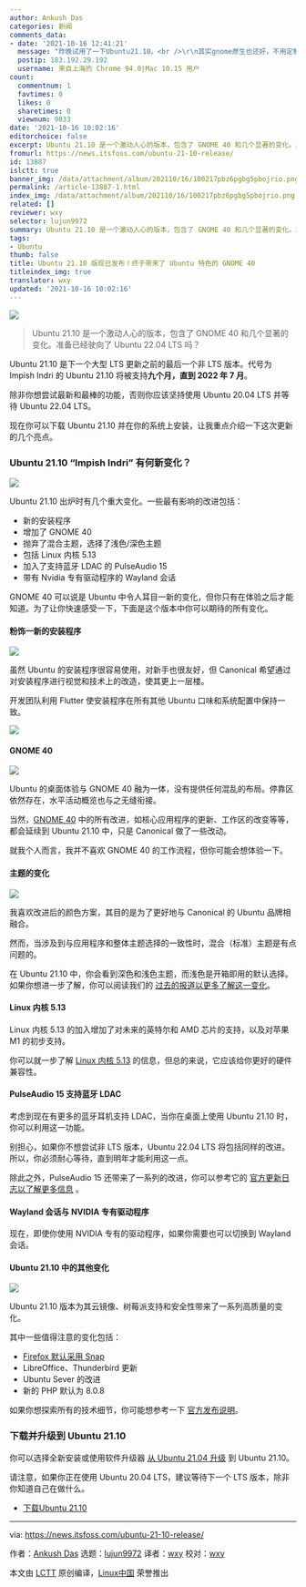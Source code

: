 ```yaml
---
author: Ankush Das
categories: 新闻
comments_data:
- date: '2021-10-16 12:41:21'
  message: "昨晚试用了一下Ubuntu21.10。<br />\r\n其实gnome原生也还好，不用定制。定制让人觉得怪怪的。<br />\r\n不过还是不大喜欢gnome40，更喜欢之前的gnome3"
  postip: 183.192.29.192
  username: 来自上海的 Chrome 94.0|Mac 10.15 用户
count:
  commentnum: 1
  favtimes: 0
  likes: 0
  sharetimes: 0
  viewnum: 9033
date: '2021-10-16 10:02:16'
editorchoice: false
excerpt: Ubuntu 21.10 是一个激动人心的版本，包含了 GNOME 40 和几个显著的变化。准备已经驶向了 Ubuntu 22.04 LTS 吗？
fromurl: https://news.itsfoss.com/ubuntu-21-10-release/
id: 13887
islctt: true
banner_img: /data/attachment/album/202110/16/100217pbz6pgbg5pbojrio.png
permalink: /article-13887-1.html
index_img: /data/attachment/album/202110/16/100217pbz6pgbg5pbojrio.png.thumb.jpg
related: []
reviewer: wxy
selector: lujun9972
summary: Ubuntu 21.10 是一个激动人心的版本，包含了 GNOME 40 和几个显著的变化。准备已经驶向了 Ubuntu 22.04 LTS 吗？
tags:
- Ubuntu
thumb: false
title: Ubuntu 21.10 版现已发布！终于带来了 Ubuntu 特色的 GNOME 40
titleindex_img: true
translator: wxy
updated: '2021-10-16 10:02:16'
---
```


![](/data/attachment/album/202110/16/100217pbz6pgbg5pbojrio.png)



> 
> Ubuntu 21.10 是一个激动人心的版本，包含了 GNOME 40 和几个显著的变化。准备已经驶向了 Ubuntu 22.04 LTS 吗？
> 
> 
> 


Ubuntu 21.10 是下一个大型 LTS 更新之前的最后一个非 LTS 版本。代号为 Impish Indri 的 Ubuntu 21.10 将被支持**九个月，直到 2022 年 7 月**。


除非你想尝试最新和最棒的功能，否则你应该坚持使用 Ubuntu 20.04 LTS 并等待 Ubuntu 22.04 LTS。


现在你可以下载 Ubuntu 21.10 并在你的系统上安装，让我重点介绍一下这次更新的几个亮点。


### Ubuntu 21.10 “Impish Indri” 有何新变化？


![](/data/attachment/album/202110/16/100218wuad5r5huicfu5uf.png)


Ubuntu 21.10 出炉时有几个重大变化。一些最有影响的改进包括：


* 新的安装程序
* 增加了 GNOME 40
* 抛弃了混合主题，选择了浅色/深色主题
* 包括 Linux 内核 5.13
* 加入了支持蓝牙 LDAC 的 PulseAudio 15
* 带有 Nvidia 专有驱动程序的 Wayland 会话


GNOME 40 可以说是 Ubuntu 中令人耳目一新的变化，但你只有在体验之后才能知道。为了让你快速感受一下，下面是这个版本中你可以期待的所有变化。


#### 粉饰一新的安装程序


![](/data/attachment/album/202110/16/100219i1inz1kw1nmikijz.png)


虽然 Ubuntu 的安装程序很容易使用，对新手也很友好，但 Canonical 希望通过对安装程序进行视觉和技术上的改造，使其更上一层楼。


开发团队利用 Flutter 使安装程序在所有其他 Ubuntu 口味和系统配置中保持一致。


![](/data/attachment/album/202110/16/100220wb09d8exld88b348.png)


#### GNOME 40


![](/data/attachment/album/202110/16/100221lltmnarskoo2ar56.png)


Ubuntu 的桌面体验与 GNOME 40 融为一体，没有提供任何混乱的布局。停靠区依然存在，水平活动概览也与之无缝衔接。


当然，[GNOME 40](https://news.itsfoss.com/gnome-40-release/) 中的所有改进，如核心应用程序的更新、工作区的改变等等，都会延续到 Ubuntu 21.10 中，只是 Canonical 做了一些改动。


就我个人而言，我并不喜欢 GNOME 40 的工作流程，但你可能会想体验一下。


#### 主题的变化


![](/data/attachment/album/202110/16/100222blcc9nb0nlg955vc.png)


我喜欢改进后的颜色方案，其目的是为了更好地与 Canonical 的 Ubuntu 品牌相融合。


然而，当涉及到与应用程序和整体主题选择的一致性时，混合（标准）主题是有点问题的。


在 Ubuntu 21.10 中，你会看到深色和浅色主题，而浅色是开箱即用的默认选择。如果你想进一步了解，你可以阅读我们的 [过去的报道以更多了解这一变化](https://news.itsfoss.com/ubuntu-21-10-theme-change/)。


#### Linux 内核 5.13


Linux 内核 5.13 的加入增加了对未来的英特尔和 AMD 芯片的支持，以及对苹果 M1 的初步支持。


你可以就一步了解 [Linux 内核 5.13](https://news.itsfoss.com/linux-kernel-5-13-release/) 的信息，但总的来说，它应该给你更好的硬件兼容性。


#### PulseAudio 15 支持蓝牙 LDAC


考虑到现在有更多的蓝牙耳机支持 LDAC，当你在桌面上使用 Ubuntu 21.10 时，你可以利用这一功能。


别担心，如果你不想尝试非 LTS 版本，Ubuntu 22.04 LTS 将包括同样的改进。所以，你必须耐心等待，直到明年才能利用这一点。


除此之外，PulseAudio 15 还带来了一系列的改进，你可以参考它的 [官方更新日志以了解更多信息](https://www.freedesktop.org/wiki/Software/PulseAudio/Notes/15.0/) 。


#### Wayland 会话与 NVIDIA 专有驱动程序


现在，即使你使用 NVIDIA 专有的驱动程序，如果你需要也可以切换到 Wayland 会话。


#### Ubuntu 21.10 中的其他变化


![](/data/attachment/album/202110/16/100223ezikyfolzl9km75m.png)


Ubuntu 21.10 版本为其云镜像、树莓派支持和安全性带来了一系列高质量的变化。


其中一些值得注意的变化包括：


* [Firefox 默认采用 Snap](https://news.itsfoss.com/ubuntu-firefox-snap-default/)
* LibreOffice、Thunderbird 更新
* Ubuntu Sever 的改进
* 新的 PHP 默认为 8.0.8


如果你想探索所有的技术细节，你可能想参考一下 [官方发布说明](https://discourse.ubuntu.com/t/impish-indri-release-notes/21951)。


### 下载并升级到 Ubuntu 21.10


你可以选择全新安装或使用软件升级器 [从 Ubuntu 21.04 升级](https://itsfoss.com/upgrade-ubuntu-to-newer-version/) 到 Ubuntu 21.10。


请注意，如果你正在使用 Ubuntu 20.04 LTS，建议等待下一个 LTS 版本，除非你知道自己在做什么。


* [下载Ubuntu 21.10](https://releases.ubuntu.com/21.10/)




---


via: <https://news.itsfoss.com/ubuntu-21-10-release/>


作者：[Ankush Das](https://news.itsfoss.com/author/ankush/) 选题：[lujun9972](https://github.com/lujun9972) 译者：[wxy](https://github.com/wxy) 校对：[wxy](https://github.com/wxy)


本文由 [LCTT](https://github.com/LCTT/TranslateProject) 原创编译，[Linux中国](https://linux.cn/) 荣誉推出